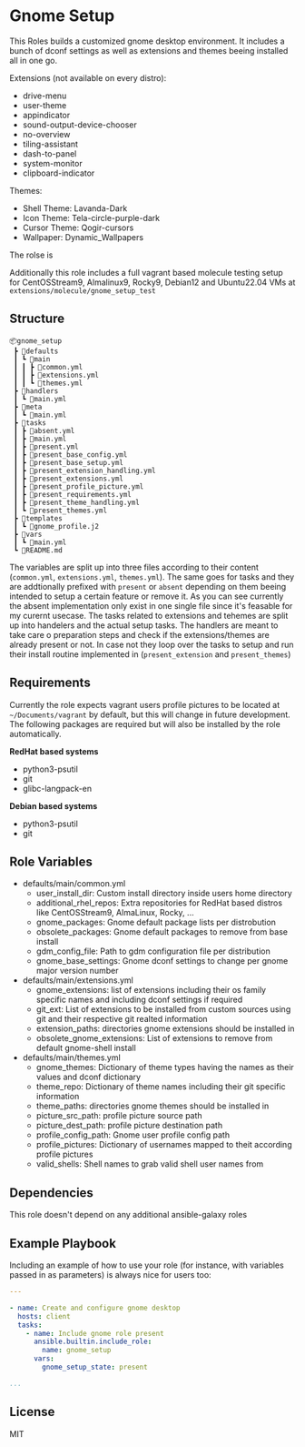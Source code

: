 Gnome Setup
=========

This Roles builds a customized gnome desktop environment.
It includes a bunch of dconf settings as well as extensions and themes beeing installed all in one go.

Extensions (not available on every distro):
- drive-menu
- user-theme
- appindicator
- sound-output-device-chooser
- no-overview
- tiling-assistant
- dash-to-panel
- system-monitor
- clipboard-indicator

Themes:
- Shell Theme: Lavanda-Dark
- Icon Theme: Tela-circle-purple-dark
- Cursor Theme: Qogir-cursors
- Wallpaper: Dynamic_Wallpapers

The rolse is 

Additionally this role includes a full vagrant based molecule testing setup for CentOSStream9, Almalinux9, Rocky9, Debian12 and Ubuntu22.04 VMs at `extensions/molecule/gnome_setup_test`

Structure
---------
```
📦gnome_setup
 ┣ 📂defaults
 ┃ ┗ 📂main
 ┃ ┃ ┣ 📜common.yml
 ┃ ┃ ┣ 📜extensions.yml
 ┃ ┃ ┗ 📜themes.yml
 ┣ 📂handlers
 ┃ ┗ 📜main.yml
 ┣ 📂meta
 ┃ ┗ 📜main.yml
 ┣ 📂tasks
 ┃ ┣ 📜absent.yml
 ┃ ┣ 📜main.yml
 ┃ ┣ 📜present.yml
 ┃ ┣ 📜present_base_config.yml
 ┃ ┣ 📜present_base_setup.yml
 ┃ ┣ 📜present_extension_handling.yml
 ┃ ┣ 📜present_extensions.yml
 ┃ ┣ 📜present_profile_picture.yml
 ┃ ┣ 📜present_requirements.yml
 ┃ ┣ 📜present_theme_handling.yml
 ┃ ┗ 📜present_themes.yml
 ┣ 📂templates
 ┃ ┗ 📜gnome_profile.j2
 ┣ 📂vars
 ┃ ┗ 📜main.yml
 ┗ 📜README.md
```

The variables are split up into three files according to their content (`common.yml`, `extensions.yml`, `themes.yml`).
The same goes for tasks and they are addtionally prefixed with `present` or `absent` depending on them beeing intended to setup a certain feature or remove it.
As you can see currently the absent implementation only exist in one single file since it's feasable for my curernt usecase.
The tasks related to extensions and tehemes are split up into handelers and the actual setup tasks.
The handlers are meant to take care o preparation steps and check if the extensions/themes are already present or not.
In case not they loop over the tasks to setup and run their install routine implemented in (`present_extension` and `present_themes`)

Requirements
------------

Currently the role expects vagrant users profile pictures to be located at `~/Documents/vagrant` by default, but this will change in future development.
The following packages are required but will also be installed by the role automatically.

**RedHat based systems**
- python3-psutil
- git
- glibc-langpack-en

**Debian based systems**
- python3-psutil
- git

Role Variables
--------------

- defaults/main/common.yml
  - user_install_dir: Custom install directory inside users home directory
  - additional_rhel_repos: Extra repositories for RedHat based distros like CentOSStream9, AlmaLinux, Rocky, ...
  - gnome_packages: Gnome default package lists per distrobution
  - obsolete_packages: Gnome default packages to remove from base install
  - gdm_config_file: Path to gdm configuration file per distribution
  - gnome_base_settings: Gnome dconf settings to change per gnome major version number
- defaults/main/extensions.yml
  - gnome_extensions: list of extensions including their os family specific names and including dconf settings if required
  - git_ext: List of extensions to be installed from custom sources using git and their respective git realted information
  - extension_paths: directories gnome extensions should be installed in
  - obsolete_gnome_extensions: List of extensions to remove from default gnome-shell install
- defaults/main/themes.yml
  - gnome_themes: Dictionary of theme types having the names as their values and dconf dictionary
  - theme_repo: Dictionary of theme names including their git specific information
  - theme_paths: directories gnome themes should be installed in
  - picture_src_path: profile picture source path
  - picture_dest_path: profile picture destination path
  - profile_config_path: Gnome user profile config path
  - profile_pictures: Dictionary of usernames mapped to theit according profile pictures
  - valid_shells: Shell names to grab valid shell user names from

Dependencies
------------

This role doesn't depend on any additional ansible-galaxy roles

Example Playbook
----------------

Including an example of how to use your role (for instance, with variables passed in as parameters) is always nice for users too:
```yaml
---

- name: Create and configure gnome desktop
  hosts: client
  tasks:
    - name: Include gnome role present
      ansible.builtin.include_role:
        name: gnome_setup
      vars:
        gnome_setup_state: present

...
```
License
-------

MIT
